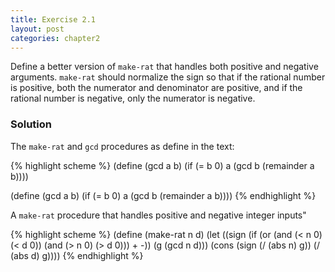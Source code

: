 ```yaml
---
title: Exercise 2.1
layout: post
categories: chapter2
---
```


<a name="Ex2.1"> </a>

Define a better version of `make-rat` that handles both positive and
negative arguments. `make-rat` should normalize the sign so that if
the rational number is positive, both the numerator and denominator
are positive, and if the rational number is negative, only the
numerator is negative.

### Solution
The `make-rat` and `gcd` procedures as define in the text:

{% highlight scheme %}
(define (gcd a b)
  (if (= b 0)
      a
      (gcd b (remainder a b))))

(define (gcd a b)
  (if (= b 0)
      a
      (gcd b (remainder a b))))
{% endhighlight %}

A `make-rat` procedure that handles positive and negative integer
inputs"

{% highlight scheme %}
(define (make-rat n d)
    (let ((sign (if (or (and (< n 0) (< d 0))
                        (and (> n 0) (> d 0)))
                     +
                     -))
          (g (gcd n d)))
         (cons (sign (/ (abs n) g)) (/ (abs d) g))))
{% endhighlight %}
